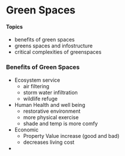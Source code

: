 # Green Spaces
#### Topics
- benefits of green spaces
- greens spaces and infostructure
- critical complexities of greenspaces


### Benefits of Green Spaces
- Ecosystem service
	- air filtering
	- storm water infiltration
	- wildlife refuge
- Human Health and well being
	- restorative environment
	- more physical exercise
	- shade and temp is more comfy
- Economic 
	- Property Value increase (good and bad)
	- decreases living cost
- 

